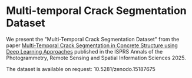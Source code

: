 # Multi-temporal Crack Segmentation Dataset

We present the "Multi-Temporal Crack Segmentation Dataset" from the paper [Multi-Temporal Crack Segmentation in Concrete Structure using Deep Learning Approaches](https://arxiv.org/abs/2411.04620) published in the ISPRS Annals of the Photogrammetry, Remote Sensing and Spatial Information Sciences 2025.

The dataset is available on request: 10.5281/zenodo.15187675
